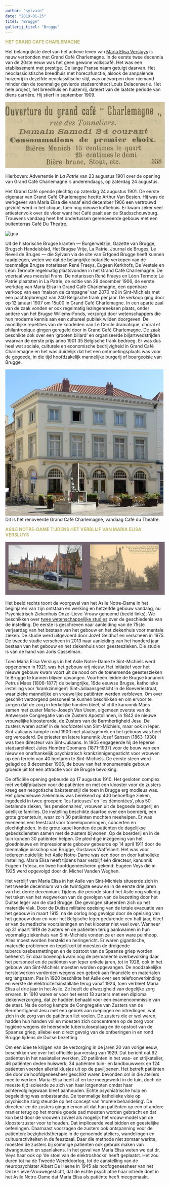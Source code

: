 ```yaml
---
author: "sylvain"
date: "2019-01-25"
titel: "Brugge"
gallerij_titel: "Brugge"
---
```

<span style="color:darkkhaki">**HET GRAND CAFE CHARLEMAGNE**</span>

Het belangrijkste deel van het actieve leven van [Maria Elisa Versluys]((https://www.debleeckere.be/1878-octavia-versluys/mozaik/3-versluys)) is nauw verbonden met Grand Café Charlemagne. In de eerste twee decennia van de 20ste eeuw was het geen gewone volkscafé. Het was een etablissement met prestige. De lange Franse naam getuigt daarvan. Het neoclassicistische breedhuis met horecafunctie, alsook de aanpalende huizenrij in dezelfde neoclassitische stijl, was ontworpen door niemand minder dan de toenmalige gevierde stadsarchitect Louis Delacenserie. Het hele project, het breedhuis en huizenrij, dateert van de laatste periode van diens carrière. Hij stierf in september 1909.

![ogc](ogc.jpg)

Hierboven: Advertentie in _La Patrie_ van 23 augustus 1901 over de opening van Grand Café Charlemagne ’s anderendaags, op zaterdag 24 augustus.

 Het Grand Café opende plechtig op zaterdag 24 augustus  1901. De eerste eigenaar van Grand Café Charlemagne heette Arthur Van Besien. Hij was de werkgever van Maria Elisa die vanaf eind december 1906 een vertrouwd gezicht werd in het chique, toen nog nieuwe koffiehuis. Er kwam zeker veel artiestenvolk over de vloer want het Café paalt aan de Stadsschouwburg. Trouwens vandaag heet het ondertussen gerenoveerde gebouw met een buitenterras Café Du Theatre.
 
![gca](gca.jpg)
 
 Uit de historische Brugse kranten ― Burgerwelzijn, Gazette van Brugge, Brugsch Handelsblad, Het Brugse Vrije, La Patrie, Journal de Bruges, Le Reveil de Bruges ― die Sylvain via de site van Erfgoed Brugge heeft kunnen raadplegen, weten we dat de belangrijke notariële verkopen van de toenmalige Brugse notarissen René Fraeys, Eugeen Kerkhofs, De Vestele en Léon Termote regelmatig plaatsvonden in het Grand Café Charlemagne. De voertaal was meestal Frans. De notarissen René Fraeys en Léon Termote La Patrie plaatsten in La Patrie, de editie van 29 december 1906, de eerste werkdag van Maria Elisa in Grand Café Charlemagne, een openbare verkoop van een ‘maison de campagne’ van 2070 m2 in Sint-Michiels met een pachtopbrengst van 240 Belgische frank per jaar. De verkoop ging door op 12 januari 1907 om 15u00 in Grand Café Charlemagne. In een aparte zaal van de zaak vonden er ook regelmatig lezingenreeksen plaats, onder andere van het Brugse Willems-Fonds, verzorgd door wetenschappers die hun moderne kennis aan een cultureel publiek wilden doorgeven. De avondlijke repetities van de koorleden van Le Cercle dramatique, choral et philantropique gingen geregeld door in Grand Café Charlemagne. De zaak beschikte ook over een ‘grooten billard’ en organiseerde biljartwedstrijden waarvan de eerste prijs anno 1901 35 Belgische frank bedroeg. Er was dus heel wat sociale, culturele en economische bedrijvigheid in Grand Café Charlemagne en het was duidelijk dat het een ontmoetingsplaats was voor de gegoede, in die tijd hoofdzakelijk mannelijke burgerij of bourgeoisie van Brugge.

 ![cdt](cdt.jpg)
 Dit is het renoveerde Grand Café Charlemagne, vandaag Café du Theatre.

<span style="color:darkkhaki">**ASILE NOTRE-DAME TIJDENS HET VERBLIJF VAN MARIA ELISA VERSLUYS**</span>

![as](as.jpg)

Het beeld rechts toont de voorgevel van het Asile Notre-Dame in het beginjaren van zijn ontstaan en werking en hetzelfde gebouw vandaag, nu Psychiatrisch Ziekenhuis Onze-Lieve-Vrouw genoemd (beeld links). We beschikken over [twee wetenschappelijke studies](https://www.debleeckere.be/onderzoek-bronnen) over de geschiedenis van de instelling. De eerste is geschreven naar aanleiding van de 75ste verjaardag van het bestaan van het gebouw en het ziekenhuis voor mentale zieken. De studie werd uitgevoerd door Jozef Geldhof en verscheen in 1975. De tweede studie verscheen in 2013 naar aanleiding van het honderd jaar bestaan van het gebouw en het ziekenhuis voor geesteszieken. Die studie is van de hand van Joris Casselman. 

Toen Maria Elisa Versluys in het Asile Notre-Dame te Sint-Michiels werd opgenomen in 1921, was het gebouw vrij nieuw. Het initiatief voor het nieuwe gebouw kwam voort uit de nood om de toenemende geesteszieken te Brugge te kunnen blijven opvangen. Voorheen leidde de Brugse kanunnik Petrus Maes (1806-1877) de belangrijke, 19de eeuwse Brugse, katholieke instelling voor ‘krankzinnigen’: Sint-Juliaansgesticht in de Boeveriestraat, waar zieke mannelijke en vrouwelijke patiënten werden verbleven. Om over geschikt verzorgend personeel te kunnen beschikken en om ervoor te zorgen dat de zorg in kerkelijke handen bleef, stichtte kanunnik Maes samen met zuster Marie-Joseph Van Uxem, algemeen overste van de Antwerpse Congregatie van de Zusters Apostolinnen, in 1842 de nieuwe vrouwelijke kloosterorde, de Zusters van de Bermhertigheid Jesu. De zusters waren actief in de hoofdzetel van Sint-Michiels, maar ook in Ieper. Sint-Juliaans kampte rond 1900 met plaatsgebrek en het gebouw was heel erg verouderd. De priester en latere kanunnik Josef Sansen (1863-1930) was toen directeur van Sint-Juliaans. In 1905 engageerde hij de Ieperse stadsarchitect Jules Homère Coomans (1871-1937) voor de bouw van een nieuw en onafhankelijk psychiatrisch krankzinnigengesticht voor vrouwen op een terrein van 40 hectaren te Sint-Michiels. De eerste steen werd gelegd op 8 december 1906, de bouw van het monumentale gebouw groeide uit tot een attractie voor de Brugse bevolking. 

De officiële opening gebeurde op 17 augustus 1910. Het gesloten complex met verblijfplaatsen voor de patiënten en met een klooster voor de zusters kreeg een neogotische baksteenstijl die toen in Brugge erg modieus was. Het gloednieuwe ziekenhuis  was berekend op 400 behoeftige zieken, ingedeeld in twee groepen: ‘les furieuses’ en ‘les démentées’, plus 50 betalende zieken, ‘les pensionnaires’, vrouwen uit de begoede burgerij en adellijke families. De instelling beschikte daartoe over een boerderij, een grote groentetuin, waar zo’n 30 patiënten mochten meehelpen. Er was eveneens een feestzaal voor toneelopvoeringen, concerten en plechtigheden. In de grote kapel konden de patiënten de dagelijkse  gebedsdiensten samen met de zusters bijwonen. Op de boerderij en in de tuin konden 30 patiënten helpen. De plechtige inzegening van het gloednieuwe en impressionante gebouw gebeurde op 14 april 1911 door de toenmalige bisschop van Brugge, Gustavus Waffelaert. Het was voor iedereen duidelijk: het Asile Notre-Dame was een door en door katholieke instelling. Maria Elisa heeft tijdens haar verblijf één directeur, kanunnik Eugeen Tyteca, en twee hoofdgeneesheren gekend: Eugeen Veys die in 1925 werd opgevolgd door dr. Michel Vanden Weghen. 

Het verblijf van Maria Elisa in het Asile van Sint-Michiels situeerde zich in het tweede decennium van de twintigste eeuw en in de eerste drie jaren van het derde decennium. Tijdens die periode stond het Asile nog volledig het teken van het wegwerken van de gevolgen van de bezetting door het Duitse leger van de stad Brugge. Die gevolgen situeerden zich op het materiële vlak. Door de Duitse militaire opeising van de totale evacuatie van het gebouw in maart 1915, na de oorlog nog gevolgd door de opeising van het gebouw door en voor het Belgische leger gedurende een half jaar, bleef er van de medische voorzieningen en het klooster niet veel over. Wanneer op 31 maart 1919 de zusters en de patiënten terug aankwamen in hun voormalig ziekenhuis van Sint-Michiels vonden ze er een ware puinhoop. Alles moest worden hersteld en heringericht. Er waren gigantische, materiële problemen en tegelijkertijd moesten de dreigende tuberculosebesmettingen en de opstoot van de Spaanse griep worden beheerst. En daar bovenop kwam nog de permanente overbevolking daar het personeel en de patiënten van Ieper enkele jaren, tot in 1928, ook in het gebouw van Sint-Michiels moesten worden opgevangen. De noodzakelijke herstelwerken vorderden wegens een gebrek aan financiële en materialen erg langzaam. Pas in 1920 beschikte het Asile over een telefoonverbinding en werkte de elektriciteitsinstallatie terug vanaf 1924, toen verbleef Maria Elisa al drie jaar in het Asile. Ze heeft de afwezigheid van degelijke zorg ervaren. In 1910 waren er voor het eerst 18 zusters met een diploma ziekenverzorging, dat ze hadden behaald voor een examencommissie van de staat. Na de oorlog kampte de Congregatie van Zusters van de Bermhertigheid Jesu met een gebrek aan roepingen en intredingen, wat zich in de zorg van de patiënten liet voelen. De zusters die er wel waren, hadden hun handen vol en moesten zich concentreren op de zorg voor hygiëne wegens de heersende tuberculoseplaag en de opstoot van de Spaanse griep, allebei een direct gevolg van de ontberingen in en rond Brugge tijdens de Duitse bezetting.

Om een idee te krijgen van de verzorging in de jaren 20 van vorige eeuw, beschikken we over het officiële jaarverslag van 1929. Dat bericht dat 92 patiënten in het naaiatelier werkten, 20 patiënten in het was- en strijkatelier, 46 patiënten deden huiswerk, 34 patiënten tuin- en landbouwwerk en 124 patiënten voerden allerlei klusjes uit op de paviljoenen. Het betreft patiënten die door de hoofdgeneesheer geschikt waren bevonden om in die ateliers mee te werken. Maria-Elisa heeft af en toe meegewerkt in de tuin, doch de meeste tijd isoleerde ze zich van haar lotgenoten omdat haar achtervolgingswaan bleef aanhouden. Echte psychiatrische hulp en begeleiding was onbestaande. De toenmalige katholieke visie op psychische zorg steunde op het concept van ‘morele behandeling’. De directeur en de zusters gingen ervan uit dat hun patiënten op een of andere manier terug op het morele goede pad moesten worden gebracht en dat kon best door de vrouwen zoveel als mogelijk het vrouw-model van de kloosterzuster voor te houden. Dat impliceerde veel bidden en geestelijke oefeningen. Daarnaast voorzagen de zusters ook ontspanning voor de patiënten: bezigheidstherapie in de genoemde ateliers, wandelingen en cultuuractiviteiten in de feestzaal. Daar die methode niet zomaar werkte, moesten de zusters bij sommige patiënten ook gebruik maken van dwangbuizen en spanlakens. In het geval van Maria Elisa weten we dat dr. Veys haar ook op ‘de stoel van de elektroshocks’ heeft geplaatst. Het zou duren tot na de Tweede Wereldoorlog, tot de aanstelling van de neuropsychiater Albert De Haene in 1945 als hoofdgeneesheer van het Onze-Lieve-Vrouwegesticht, dat de echte psychiatrie haar intrede doet in het Asile Notre-Dame dat Maria Elisa als patiënte heeft meegemaakt.
